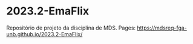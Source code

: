 # 2023.2-EmaFlix
Repositório de projeto da disciplina de MDS.
Pages: https://mdsreq-fga-unb.github.io/2023.2-EmaFlix/
